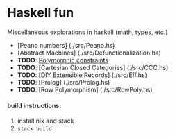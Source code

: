# Haskell fun
Miscellaneous explorations in haskell (math, types, etc.)



- [Peano numbers] (./src/Peano.hs)
- [Abstract Machines] (./src/Defunctionalization.hs)
- **TODO**: [Polymorphic constraints](./src/PolymorphicConstraints.hs)
- **TODO**: [Cartesian Closed Categories] (./src/CCC.hs)
- **TODO**: [DIY Extensible Records] (./src/Eff.hs)
- **TODO**: [Prolog] (./src/Prolog.hs)
- **TODO**: [Row Polymorphism] (./src/RowPoly.hs)

#### build instructions:
1. install nix and stack
2. `stack build`
